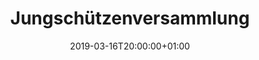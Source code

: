 ---
title: "Jungschützenversammlung"
publishdate: 2018-12-18
date: 2019-03-16T20:00:00+01:00
location: unknown
draft: false
outputs:
- html
- calendar
---